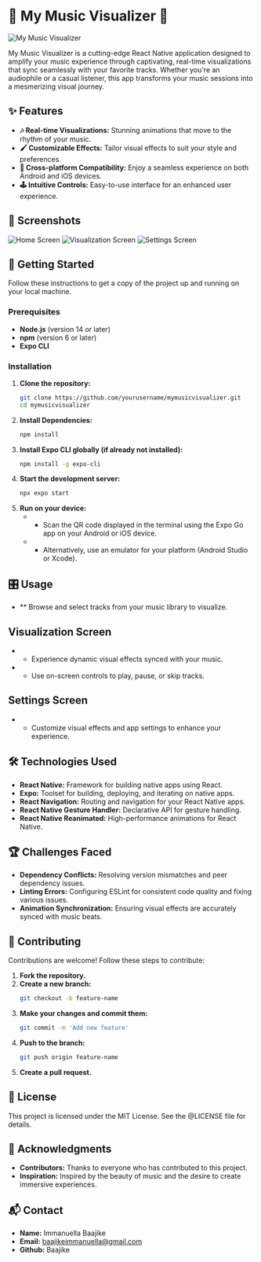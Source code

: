 # 🎵 My Music Visualizer 🎨

![My Music Visualizer](path-to-your-logo-or-screenshot.png)

My Music Visualizer is a cutting-edge React Native application designed to amplify your music experience through captivating, real-time visualizations that sync seamlessly with your favorite tracks. Whether you're an audiophile or a casual listener, this app transforms your music sessions into a mesmerizing visual journey.

## ✨ Features

- **🎶 Real-time Visualizations:** Stunning animations that move to the rhythm of your music.
- **🖌️ Customizable Effects:** Tailor visual effects to suit your style and preferences.
- **📱 Cross-platform Compatibility:** Enjoy a seamless experience on both Android and iOS devices.
- **🕹️ Intuitive Controls:** Easy-to-use interface for an enhanced user experience.

## 📸 Screenshots

![Home Screen](path-to-home-screenshot.png)
![Visualization Screen](path-to-visualization-screenshot.png)
![Settings Screen](path-to-settings-screenshot.png)

## 🚀 Getting Started

Follow these instructions to get a copy of the project up and running on your local machine.

### Prerequisites

- **Node.js** (version 14 or later)
- **npm** (version 6 or later)
- **Expo CLI**

### Installation

1. **Clone the repository:**
   ```bash
   git clone https://github.com/yourusername/mymusicvisualizer.git
   cd mymusicvisualizer

2. **Install Dependencies:**
   ```bash
   npm install

3. **Install Expo CLI globally (if already not installed):**
   ```bash
   npm install -g expo-cli

4. **Start the development server:**
   ```bash
   npx expo start

5. **Run on your device:**
   - * Scan the QR code displayed in the terminal using the Expo Go app on your Android or iOS device.
   - * Alternatively, use an emulator for your platform (Android Studio or Xcode).

## 🎛️ Usage
- ** Browse and select tracks from your music library to visualize.

## Visualization Screen
- * Experience dynamic visual effects synced with your music.
- * Use on-screen controls to play, pause, or skip tracks.

## Settings Screen
- * Customize visual effects and app settings to enhance your experience.

## 🛠️ Technologies Used
- **React Native:** Framework for building native apps using React.
- **Expo:** Toolset for building, deploying, and iterating on native apps.
- **React Navigation:** Routing and navigation for your React Native apps.
- **React Native Gesture Handler:** Declarative API for gesture handling.
- **React Native Reanimated:** High-performance animations for React Native.

## 🏆 Challenges Faced
- **Dependency Conflicts:** Resolving version mismatches and peer dependency issues.
- **Linting Errors:** Configuring ESLint for consistent code quality and fixing various issues.
- **Animation Synchronization:** Ensuring visual effects are accurately synced with music beats.

## 🤝 Contributing
Contributions are welcome! Follow these steps to contribute:

1. **Fork the repository.**
2. **Create a new branch:**
   ```bash
   git checkout -b feature-name

3. **Make your changes and commit them:**
   ```bash
   git commit -m 'Add new feature'

4. **Push to the branch:**
   ```bash
   git push origin feature-name

5. **Create a pull request.**

## 📜 License
This project is licensed under the MIT License. See the @LICENSE file for details.

## 🙏 Acknowledgments
- **Contributors:** Thanks to everyone who has contributed to this project.
- **Inspiration:** Inspired by the beauty of music and the desire to create immersive experiences.

## 📬 Contact
- **Name:** Immanuella Baajike
- **Email:** baajikeimmanuella@gmail.com
- **Github:** Baajike
